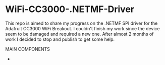WiFi-CC3000-.NETMF-Driver
=========================

This repo is aimed to share my progress on the .NETMF SPI driver for the Adafruit CC3000 WiFi Breakout. 
I couldn't finish my work since the device seem to be damaged and required a new one. 
After almost 2 months of work I decided to stop and publish to get some help.

MAIN COMPONENTS


-
